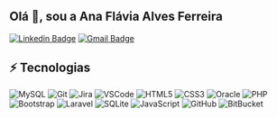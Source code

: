 ## Olá 👋, sou a Ana Flávia Alves Ferreira
[![Linkedin Badge](https://img.shields.io/badge/-LinkedIn-blue?style=flat-square&logo=Linkedin&logoColor=white&link=https://www.linkedin.com/in/ana-flávia-ferreira/)](http://linkedin.com/in/ana-flávia-ferreira)
[![Gmail Badge](https://img.shields.io/badge/-Gmail-c14438?style=flat-square&logo=Gmail&logoColor=white&link=mailto:ferreiraanaflaviaalves@gmail.com)](mailto:ferreiraanaflaviaalves@gmail.com)

<!--
**AnaFlaviaFerreira/AnaFlaviaFerreira** is a ✨ _special_ ✨ repository because its `README.md` (this file) appears on your GitHub profile.

Here are some ideas to get you started:

- 🔭 I’m currently working on ...
- 🌱 I’m currently learning ...
- 👯 I’m looking to collaborate on ...
- 🤔 I’m looking for help with ...
- 💬 Ask me about ...
- 📫 How to reach me: ...
- 😄 Pronouns: ...
- ⚡ Fun fact: ...
-->

## ⚡ Tecnologias
![MySQL](https://img.shields.io/badge/-MySQL-4479A1?style=flat-square&logo=mysql&logoColor=white)
![Git](https://img.shields.io/badge/-Git-black?style=flat-square&logo=git)
![Jira](https://img.shields.io/badge/-JIRA-0052CC?style=flat-square&logo=jira)
![VSCode](https://img.shields.io/badge/-VSCode-007ACC?style=flat-square&logo=visual-studio-code&logoColor=white)
![HTML5](https://img.shields.io/badge/-HTML5-E34F26?style=flat-square&logo=html5&logoColor=white)
![CSS3](https://img.shields.io/badge/-CSS3-1572B6?style=flat-square&logo=css3)
![Oracle](https://img.shields.io/badge/Oracle-F80000?style=flat-square&logo=oracle&logoColor=white)
![PHP](https://img.shields.io/badge/PHP-777BB4?style=flat-square&logo=php&logoColor=white)
![Bootstrap](https://img.shields.io/badge/Bootstrap-563D7C?style=flat-square&logo=bootstrap&logoColor=white)
![Laravel](https://img.shields.io/badge/Laravel-FF2D20?style=flat-square&logo=laravel&logoColor=white)
![SQLite](https://img.shields.io/badge/SQLite-07405E?style=flat-square&logo=sqlite&logoColor=white)
![JavaScript](https://img.shields.io/badge/JavaScript-323330?style=flat-square&logo=javascript&logoColor=F7DF1E)
![GitHub](https://img.shields.io/badge/GitHub-100000?style=flat-square&logo=github&logoColor=white)
![BitBucket](https://img.shields.io/badge/-BitBucket-darkblue?style=flat-square&logo=bitbucket)
